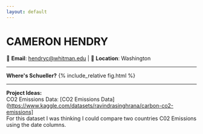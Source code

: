 ```yaml
---
layout: default
---
```


# **CAMERON HENDRY**  
📧 **Email**: hendryc@whitman.edu |  📍 **Location**: Washington

---
**Where's Schueller?**
{% include_relative fig.html %}

---
**Project Ideas:**<br>
CO2 Emissions Data: [CO2 Emissions Data](https://www.kaggle.com/datasets/ravindrasinghrana/carbon-co2-emissions]  
For this dataset I was thinking I could compare two countries C02 Emissions using the date columns. 


